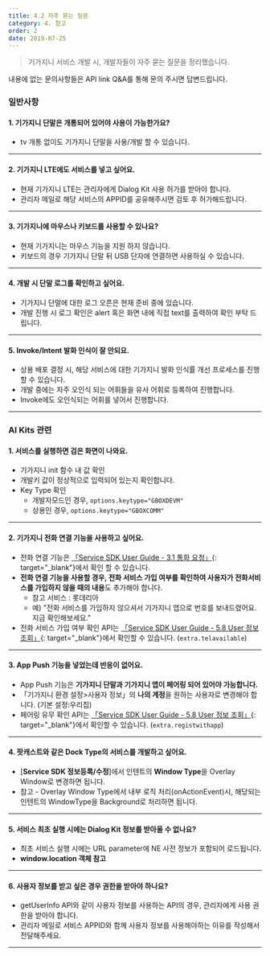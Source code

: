 ```yaml
---
title: 4.2 자주 묻는 질문
category: 4. 참고
order: 2
date: 2019-07-25
---
```


> 기가지니 서비스 개발 시, 개발자들이 자주 묻는 질문을 정리했습니다.

내용에 없는 문의사항들은 API link Q&A를 통해 문의 주시면 답변드립니다.

### 일반사항

#### 1. 기가지니 단말은 개통되어 있어야 사용이 가능한가요?

- tv 개통 없이도 기가지니 단말을 사용/개발 할 수 있습니다. 

------

#### 2. 기가지니 LTE에도 서비스를 넣고 싶어요.

- 현재 기가지니 LTE는 관리자에게 Dialog Kit 사용 허가를 받아야 합니다. 
- 관리자 메일로 해당 서비스의 APPID를 공유해주시면 검토 후 허가해드립니다. 

------

#### 3. 기가지니에 마우스나 키보드를 사용할 수 있나요?

- 현재 기가지니는 마우스 기능을 지원 하지 않습니다.
- 키보드의 경우 기가지니 단말 뒤 USB 단자에 연결하면 사용하실 수 있습니다.

------

#### 4. 개발 시 단말 로그를 확인하고 싶어요.

- 기가지니 단말에 대한 로그 오픈은 현재 준비 중에 있습니다. 
- 개발 진행 시 로그 확인은 alert 혹은 화면 내에 직접 text를 출력하여 확인 부탁 드립니다.

------

#### 5. Invoke/Intent 발화 인식이 잘 안되요.

- 상용 배포 결정 시, 해당 서비스에 대한 기가지니 발화 인식률 개선 프로세스를 진행할 수 있습니다.
- 개발 중에는 자주 오인식 되는 어휘들을 유사 어휘로 등록하여 진행합니다.
- Invoke에도 오인식되는 어휘를 넣어서 진행합니다. 

------

### AI Kits 관련

#### 1. 서비스를 실행하면 검은 화면이 나와요.

* 기가지니 init 함수 내 값 확인
* 개발키 값이 정상적으로 입력되어 있는지 확인합니다. 
* Key Type 확인
  * 개발자모드인 경우,  `options.keytype="GBOXDEVM"`
  * 상용인 경우, `options.keytype="GBOXCOMM"`

------

#### 2. 기가지니 전화 연결 기능을 사용하고 싶어요.

- 전화 연결 기능은 [「Service SDK User Guide - 3.1 통화 요청」](https://github.com/GiGAGenie-ServiceSDK/UserGuide/wiki/call.requestCall){: target="_blank"}에서 확인 할 수 있습니다.
- **전화 연결 기능을 사용할 경우, 전화 서비스 가입 여부를 확인하여 사용자가 전화서비스를 가입하지 않을 때의 내용**도 추가해야 합니다.
  - 참고 서비스 : 롯데리아
  - 예) "전화 서비스를 가입하지 않으셔서 기가지니 앱으로 번호를 보내드렸어요. 지금 확인해보세요."
- 전화 서비스 가입 여부 확인 API는 [「Service SDK User Guide - 5.8 User 정보 조회」](https://github.com/GiGAGenie-ServiceSDK/UserGuide/wiki/appinfo.getUserInfo){: target="_blank"}에서 확인할 수 있습니다. (`extra.telavailable`)

------

#### 3. App Push 기능을 넣었는데 반응이 없어요.

- App Push 기능은 **기가지니 단말과 기가지니 앱이 페어링 되어 있어야 가능합니다.**
- 「기가지니 환경 설정>사용자 정보」의 **나의 계정**을 원하는 사용자로 변경해야 합니다. (기본 설정:우리집)
- 페어링 유무 확인 API는 [「Service SDK User Guide - 5.8 User 정보 조회」](https://github.com/GiGAGenie-ServiceSDK/UserGuide/wiki/appinfo.getUserInfo){: target="_blank"}에서 확인할 수 있습니다. (`extra.registwithapp`)

------

#### 4. 팟캐스트와 같은 Dock Type의 서비스를 개발하고 싶어요.

- [**Service SDK 정보등록/수정**]에서 인텐트의 **Window Type**을 Overlay Window로 변경하면 됩니다.
- 참고 - Overlay Window Type에서 내부 로직 처리(onActionEvent)시, 해당되는 인텐트의 WindowType을 Background로 처리하면 됩니다.

------

#### 5. 서비스 최초 실행 시에는 Dialog Kit 정보를 받아올 수 없나요?

- 최초 서비스 실행 시에는 URL parameter에 NE 사전 정보가 포함되어 로드됩니다.
- **window.location 객체 참고**

------

#### 6. 사용자 정보를 받고 싶은 경우 권한을 받아야 하나요?

- getUserInfo API와 같이 사용자 정보를 사용하는 API의 경우, 관리자에게 사용 권한을 받아야 합니다.
- 관리자 메일로 서비스 APPID와 함께 사용자 정보를 사용해야하는 이유를 작성해서 전달해주세요.

------

